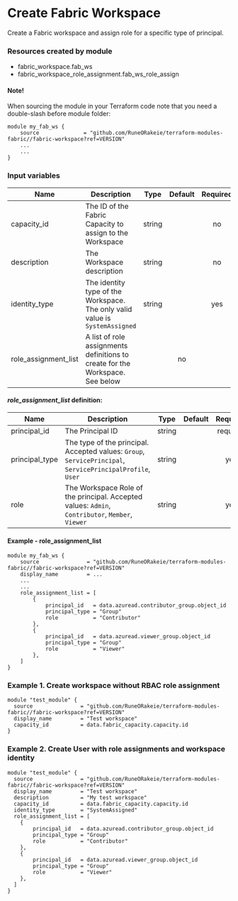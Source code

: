 # Create Fabric Workspace
Create a Fabric workspace and assign role for a specific type of principal.

### Resources created by module
* fabric_workspace.fab_ws
* fabric_workspace_role_assignment.fab_ws_role_assign

#### Note!
When sourcing the module in your Terraform code note that you need a double-slash before module folder: 
```hcl
module my_fab_ws {
    source              = "github.com/RuneORakeie/terraform-modules-fabric//fabric-workspace?ref=VERSION"
    ...
    ...
}
```

### Input variables
| Name | Description | Type | Default | Required |
|------|-------------|:----:|:------------:|:-----:|
|capacity_id|The ID of the Fabric Capacity to assign to the Workspace|string||no|
|description|The Workspace description|string||no|
|identity_type|The identity type of the Workspace. The only valid value is `SystemAssigned`|string||yes|
|role_assignment_list|A list of role assignments definitions to create for the Workspace. See below||no|

#### _role_assignment_list_ definition:
| Name | Description | Type | Default | Required |
|------|-------------|:----:|:-------:|:-----:|
|principal_id|The Principal ID| string || required |
|principal_type|The type of the principal. Accepted values: `Group`, `ServicePrincipal`, `ServicePrincipalProfile`, `User`| string ||yes|
|role|The Workspace Role of the principal. Accepted values: `Admin`, `Contributor`, `Member`, `Viewer`| string || yes | 

#### Example - role_assignment_list
```hcl
module my_fab_ws {
    source               = "github.com/RuneORakeie/terraform-modules-fabric//fabric-workspace?ref=VERSION"
    display_name         = ...
    ...
    ...
    role_assignment_list = [
        {
            principal_id   = data.azuread.contributor_group.object_id
            principal_type = "Group"
            role           = "Contributor"
        },
        {
            principal_id   = data.azuread.viewer_group.object_id
            principal_type = "Group"
            role           = "Viewer"
        },
    ] 
}
```

### Example 1. Create workspace without RBAC role assignment 
```hcl
module "test_module" {
  source               = "github.com/RuneORakeie/terraform-modules-fabric//fabric-workspace?ref=VERSION"
  display_name         = "Test workspace"
  capacity_id          = data.fabric_capacity.capacity.id
}
```
### Example 2. Create User with role assignments and workspace identity
```hcl
module "test_module" {
  source               = "github.com/RuneORakeie/terraform-modules-fabric//fabric-workspace?ref=VERSION"
  display_name         = "Test workspace"
  description          = "My test workspace"
  capacity_id          = data.fabric_capacity.capacity.id
  identity_type        = "SystemAssigned"
  role_assignment_list = [
    {
        principal_id   = data.azuread.contributor_group.object_id
        principal_type = "Group"
        role           = "Contributor"
    },
    {
        principal_id   = data.azuread.viewer_group.object_id
        principal_type = "Group"
        role           = "Viewer"
    },
  ]
}
```
